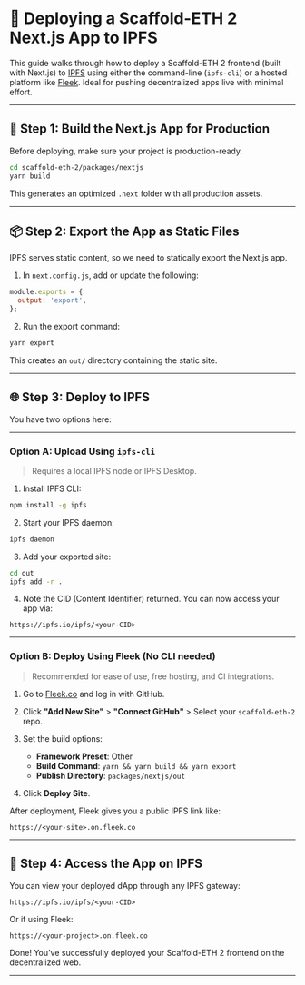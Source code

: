 # 🚀 Deploying a Scaffold-ETH 2 Next.js App to IPFS

This guide walks through how to deploy a Scaffold-ETH 2 frontend (built with Next.js) to [IPFS](https://ipfs.tech/) using either the command-line (`ipfs-cli`) or a hosted platform like [Fleek](https://fleek.co/). Ideal for pushing decentralized apps live with minimal effort.

---

## 🧱 Step 1: Build the Next.js App for Production

Before deploying, make sure your project is production-ready.

```bash
cd scaffold-eth-2/packages/nextjs
yarn build
```

This generates an optimized `.next` folder with all production assets.

---

## 📦 Step 2: Export the App as Static Files

IPFS serves static content, so we need to statically export the Next.js app.

1. In `next.config.js`, add or update the following:

```js
module.exports = {
  output: 'export',
};
```

2. Run the export command:

```bash
yarn export
```

This creates an `out/` directory containing the static site.

---

## 🌐 Step 3: Deploy to IPFS

You have two options here:

---

### Option A: Upload Using `ipfs-cli`

> Requires a local IPFS node or IPFS Desktop.

1. Install IPFS CLI:

```bash
npm install -g ipfs
```

2. Start your IPFS daemon:

```bash
ipfs daemon
```

3. Add your exported site:

```bash
cd out
ipfs add -r .
```

4. Note the CID (Content Identifier) returned. You can now access your app via:

```
https://ipfs.io/ipfs/<your-CID>
```

---

### Option B: Deploy Using Fleek (No CLI needed)

> Recommended for ease of use, free hosting, and CI integrations.

1. Go to [Fleek.co](https://app.fleek.co/) and log in with GitHub.

2. Click **"Add New Site"** > **"Connect GitHub"** > Select your `scaffold-eth-2` repo.

3. Set the build options:

   * **Framework Preset**: Other
   * **Build Command**: `yarn && yarn build && yarn export`
   * **Publish Directory**: `packages/nextjs/out`

4. Click **Deploy Site**.

After deployment, Fleek gives you a public IPFS link like:

```
https://<your-site>.on.fleek.co
```

---

## 🔗 Step 4: Access the App on IPFS

You can view your deployed dApp through any IPFS gateway:

```
https://ipfs.io/ipfs/<your-CID>
```

Or if using Fleek:

```
https://<your-project>.on.fleek.co
```

Done! You’ve successfully deployed your Scaffold-ETH 2 frontend on the decentralized web.

---


